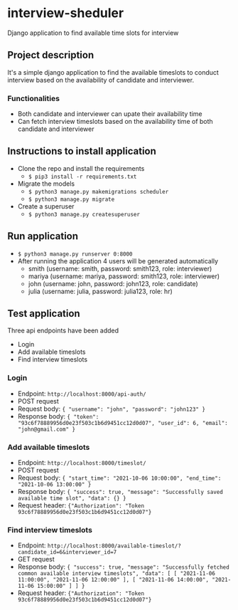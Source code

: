 # interview-sheduler
Django application to find available time slots for interview

## Project description
It's a simple django application to find the available timeslots to conduct interview based on the availability of
candidate and interviewer.

### Functionalities
- Both candidate and interviewer can upate their availability time
- Can fetch interview timeslots based on the availability time of both candidate and interviewer

## Instructions to install application
- Clone the repo and install the requirements
  - `$ pip3 install -r requirements.txt`
- Migrate the models
  - `$ python3 manage.py makemigrations scheduler`
  - `$ python3 manage.py migrate`
- Create a superuser
  - `$ python3 manage.py createsuperuser`

## Run application
- `$ python3 manage.py runserver 0:8000`
- After running the application 4 users will be generated automatically
  - smith (username: smith, password: smith123, role: interviewer)
  - mariya (username: mariya, password: smith123, role: interviewer)
  - john (username: john, password: john123, role: candidate)
  - julia (username: julia, password: julia123, role: hr)

## Test application
Three api endpoints have been added
- Login
- Add available timeslots
- Find interview timeslots
    
### Login
- Endpoint: `http://localhost:8000/api-auth/`
- POST request
- Request body: `{
    "username": "john",
    "password": "john123"
}`
- Response body: `{
    "token": "93c6f78889956d0e23f503c1b6d9451cc12d0d07",
    "user_id": 6,
    "email": "john@gmail.com"
}`
### Add available timeslots
- Endpoint: `http://localhost:8000/timeslot/`
- POST request
- Request body: `{
    "start_time": "2021-10-06 10:00:00",
    "end_time": "2021-10-06 13:00:00"
}`
- Response body: `{
    "success": true,
    "message": "Successfully saved available time slot",
    "data": {}
}`
- Request header: `{"Authorization": "Token 93c6f78889956d0e23f503c1b6d9451cc12d0d07"}` 
### Find interview timeslots
- Endpoint: `http://localhost:8000/available-timeslot/?candidate_id=6&interviewer_id=7`
- GET request
- Response body: `{
    "success": true,
    "message": "Successfully fetched common available interview timeslots",
    "data": [
        [
            "2021-11-06 11:00:00",
            "2021-11-06 12:00:00"
        ],
        [
            "2021-11-06 14:00:00",
            "2021-11-06 15:00:00"
        ]
    ]
}`
- Request header: `{"Authorization": "Token 93c6f78889956d0e23f503c1b6d9451cc12d0d07"}` 